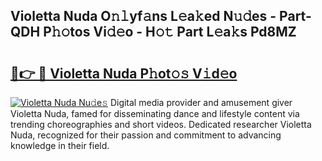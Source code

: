 ## Violetta Nuda O𝚗𝚕yf𝚊ns L𝚎a𝚔ed N𝚞𝚍es - Part-QDH P𝚑𝚘tos Vi𝚍𝚎o - H𝚘𝚝 Part L𝚎a𝚔s Pd8MZ

# <h2><a href="http://kf30hrj.oniu.top/?m=Violetta+Nuda">🔗👉 🔴 Violetta Nuda P𝚑ot𝚘𝚜 V𝚒d𝚎o</a></h2>

[![Violetta Nuda Nu𝚍e𝚜](https://i.imgur.com/0qMVB7G.gif)](http://kf30hrj.oniu.top/?m=Violetta+Nuda)
Digital media provider and amusement giver Violetta Nuda, famed for disseminating dance and lifestyle content via trending choreographies and short videos. Dedicated researcher Violetta Nuda, recognized for their passion and commitment to advancing knowledge in their field.  
